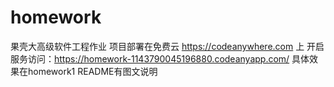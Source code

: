 # homework
果壳大高级软件工程作业
项目部署在免费云 https://codeanywhere.com 上
开启服务访问：https://homework-1143790045196880.codeanyapp.com/ 
具体效果在homework1 README有图文说明

